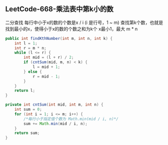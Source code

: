 ## LeetCode-668-乘法表中第k小的数
二分查找
每行中小于x的数的个数是x / i (i 是行号，1 ~ m)
查找第k个数，也就是找到最小的x，使得小于x的数的个数之和为k个
x最小1，最大 m * n
```java
public int findKthNumber(int m, int n, int k) {
    int l = 1;
    int r = m * n;
    while (l <= r) {
        int mid = (l + r) / 2;
        if (cntSum(mid, m, n) < k) {
            l = mid + 1;
        } else {
            r = mid - 1;
        }
    }
    return l;
}

private int cntSum(int mid, int m, int n) {
    int sum = 0;
    for (int i = 1; i <= m; i++) {
        /*每行小于指定值个数为 Math.min(mid / i, n)*/
        sum += Math.min(mid / i, n);
    }
    return sum;
}
```